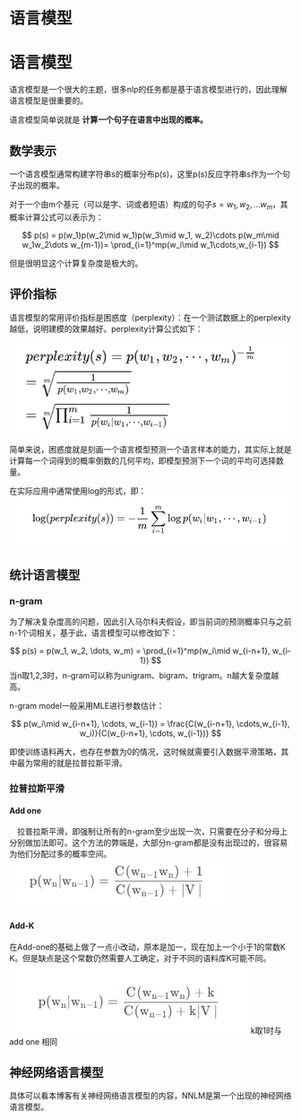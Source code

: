 # 语言模型


# 语言模型

语言模型是一个很大的主题，很多nlp的任务都是基于语言模型进行的，因此理解语言模型是很重要的。

语言模型简单说就是 **计算一个句子在语言中出现的概率。**


## 数学表示
一个语言模型通常构建字符串s的概率分布p(s)，这里p(s)反应字符串s作为一个句子出现的概率。

对于一个由m个基元（可以是字、词或者短语）构成的句子$s=w_1,w_2, \dots w_m$，其概率计算公式可以表示为：

$$
p(s) = p(w_1)p(w_2\mid w_1)p(w_3\mid w_1, w_2)\cdots p(w_m\mid w_1w_2\dots w_{m-1})= \prod_{i=1}^mp(w_i\mid w_1\cdots,w_{i-1})
$$

但是很明显这个计算复杂度是极大的。
## 评价指标
语言模型的常用评价指标是困惑度（perplexity）：在一个测试数据上的perplexity越低，说明建模的效果越好。perplexity计算公式如下：

![](image/Pasted%20image%2020220911175532.png)

简单来说，困惑度就是刻画一个语言模型预测一个语言样本的能力，其实际上就是计算每一个词得到的概率倒数的几何平均，即模型预测下一个词的平均可选择数量。

在实际应用中通常使用log的形式，即：
![](image/Pasted%20image%2020220911180211.png)


## 统计语言模型
### n-gram
为了解决复杂度高的问题，因此引入马尔科夫假设，即当前词的预测概率只与之前n-1个词相关，基于此，语言模型可以修改如下：

$$
p(s) = p(w_1, w_2, \dots, w_m) = \prod_{i=1}^mp(w_i\mid w_{i-n+1}, w_{i-1})
$$
当n取1,2,3时，n-gram可以称为unigram、bigram、trigram。n越大复杂度越高。

n-gram model一般采用MLE进行参数估计：

$$
p(w_i\mid w_{i-n+1}, \cdots, w_{i-1}) = \frac{C(w_{i-n+1}, \cdots,w_{i-1}, w_i)}{C(w_{i-n+1}, \cdots, w_{i-1})}
$$

即使训练语料再大，也存在参数为0的情况，这时候就需要引入数据平滑策略，其中最为常用的就是拉普拉斯平滑。

### 拉普拉斯平滑

#### Add one

 拉普拉斯平滑，即强制让所有的n-gram至少出现一次，只需要在分子和分母上分别做加法即可。这个方法的弊端是，大部分n-gram都是没有出现过的，很容易为他们分配过多的概率空间。
![](image/Pasted%20image%2020220912012843.png)
#### Add-K
在Add-one的基础上做了一点小改动，原本是加一，现在加上一个小于1的常数K K。但是缺点是这个常数仍然需要人工确定，对于不同的语料库K可能不同。
![](image/Pasted%20image%2020220912012914.png)
k取1时与add one 相同


## 神经网络语言模型

具体可以看本博客有关神经网络语言模型的内容，NNLM是第一个出现的神经网络语言模型。



